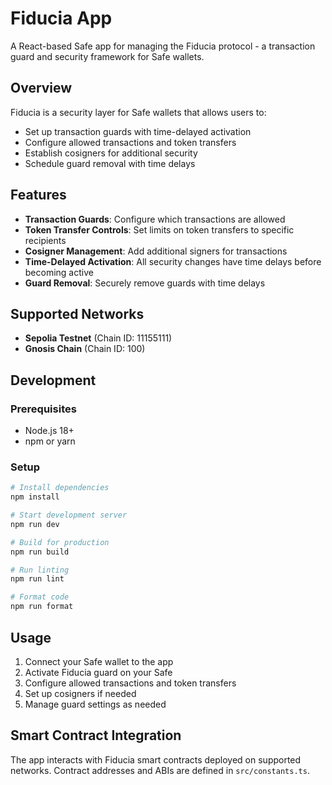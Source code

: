 # Fiducia App

A React-based Safe app for managing the Fiducia protocol - a transaction guard and security framework for Safe wallets.

## Overview

Fiducia is a security layer for Safe wallets that allows users to:
- Set up transaction guards with time-delayed activation
- Configure allowed transactions and token transfers
- Establish cosigners for additional security
- Schedule guard removal with time delays

## Features

- **Transaction Guards**: Configure which transactions are allowed
- **Token Transfer Controls**: Set limits on token transfers to specific recipients  
- **Cosigner Management**: Add additional signers for transactions
- **Time-Delayed Activation**: All security changes have time delays before becoming active
- **Guard Removal**: Securely remove guards with time delays

## Supported Networks

- **Sepolia Testnet** (Chain ID: 11155111)
- **Gnosis Chain** (Chain ID: 100)

## Development

### Prerequisites

- Node.js 18+ 
- npm or yarn

### Setup

```bash
# Install dependencies
npm install

# Start development server
npm run dev

# Build for production
npm run build

# Run linting
npm run lint

# Format code
npm run format
```

## Usage

1. Connect your Safe wallet to the app
2. Activate Fiducia guard on your Safe
3. Configure allowed transactions and token transfers
4. Set up cosigners if needed
5. Manage guard settings as needed

## Smart Contract Integration

The app interacts with Fiducia smart contracts deployed on supported networks. Contract addresses and ABIs are defined in `src/constants.ts`.
